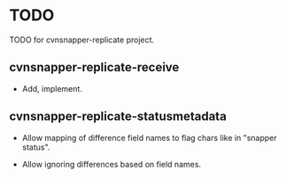 # TODO

TODO for cvnsnapper-replicate project.


## cvnsnapper-replicate-receive

  * Add, implement.


## cvnsnapper-replicate-statusmetadata

  * Allow mapping of difference field names to flag chars
    like in "snapper status".

  * Allow ignoring differences based on field names.


